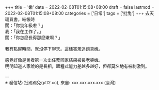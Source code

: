 +++
title = '嫩'
date = 2022-02-08T01:15:08+08:00
draft = false
lastmod = 2022-02-08T01:15:08+08:00
categories = ['日常']
tags = ['批兔']
+++
去天瓏買書，結帳時<br>
闆：「你幾年級啦？」<br>
我：「我在工作了。」<br>
闆：「你怎麼長得那麼嫩啊？」<br>
<br>
我有點趕時間，就沒停下聊天。這樣害羞逃跑真嫩。<br>
<br>
感覺好像是勇者第一次出任務回家結果被長老笑嫩。<br>
明明知道人家說的是長相，跟程式能力差越多越好，但卻莫名地有被刺激到。<br>
<br>
--<br>
※ 發信站: 批踢踢兔(ptt2.cc), 來自: xxx.xxx.xxx.xxx (臺灣)<br>
